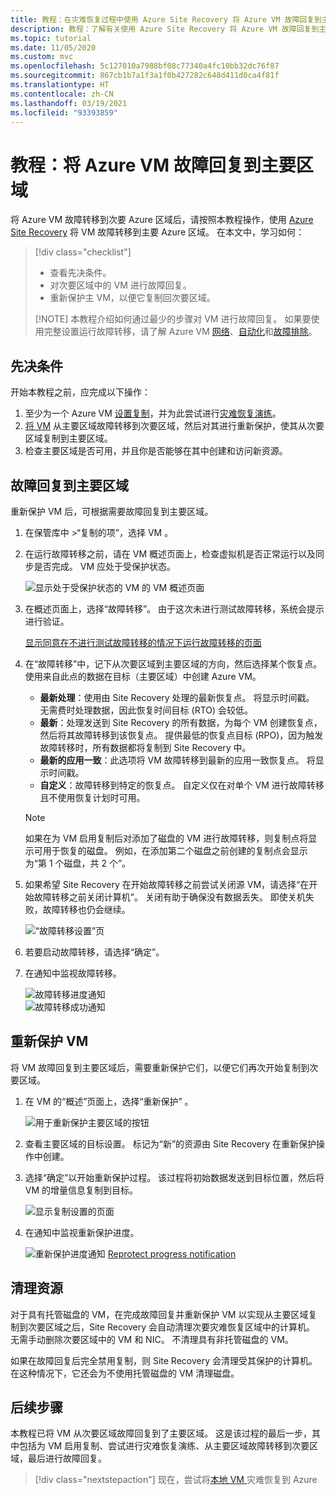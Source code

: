 ```yaml
---
title: 教程：在灾难恢复过程中使用 Azure Site Recovery 将 Azure VM 故障回复到主要区域。
description: 教程：了解有关使用 Azure Site Recovery 将 Azure VM 故障回复到主要区域的信息。
ms.topic: tutorial
ms.date: 11/05/2020
ms.custom: mvc
ms.openlocfilehash: 5c127010a7988bf08c77340a4fc10bb32dc76f87
ms.sourcegitcommit: 867cb1b7a1f3a1f0b427282c648d411d0ca4f81f
ms.translationtype: HT
ms.contentlocale: zh-CN
ms.lasthandoff: 03/19/2021
ms.locfileid: "93393859"
---
```

# <a name="tutorial-fail-back-azure-vm-to-the-primary-region"></a>教程：将 Azure VM 故障回复到主要区域

将 Azure VM 故障转移到次要 Azure 区域后，请按照本教程操作，使用 [Azure Site Recovery](site-recovery-overview.md) 将 VM 故障转移到主要 Azure 区域。  在本文中，学习如何：

> [!div class="checklist"]
> 
> * 查看先决条件。
> * 对次要区域中的 VM 进行故障回复。
> * 重新保护主 VM，以便它复制回次要区域。
> 
> [!NOTE]
> 本教程介绍如何通过最少的步骤对 VM 进行故障回复。 如果要使用完整设置运行故障转移，请了解 Azure VM [网络](azure-to-azure-about-networking.md)、[自动化](azure-to-azure-powershell.md)和[故障排除](azure-to-azure-troubleshoot-errors.md)。



## <a name="prerequisites"></a>先决条件

开始本教程之前，应完成以下操作：

1. 至少为一个 Azure VM [设置复制](azure-to-azure-tutorial-enable-replication.md)，并为此尝试进行[灾难恢复演练](azure-to-azure-tutorial-dr-drill.md)。
2. [将 VM](azure-to-azure-tutorial-failover-failback.md) 从主要区域故障转移到次要区域，然后对其进行重新保护，使其从次要区域复制到主要区域。 
3. 检查主要区域是否可用，并且你是否能够在其中创建和访问新资源。

## <a name="fail-back-to-the-primary-region"></a>故障回复到主要区域

重新保护 VM 后，可根据需要故障回复到主要区域。

1. 在保管库中 >“复制的项”，选择 VM  。

2. 在运行故障转移之前，请在 VM 概述页面上，检查虚拟机是否正常运行以及同步是否完成。 VM 应处于受保护状态。

    ![显示处于受保护状态的 VM 的 VM 概述页面](./media/azure-to-azure-tutorial-failback/protected-state.png)

3. 在概述页面上，选择“故障转移”。 由于这次未进行测试故障转移，系统会提示进行验证。

    [显示同意在不进行测试故障转移的情况下运行故障转移的页面](./media/azure-to-azure-tutorial-failback/no-test.png)

4. 在“故障转移”中，记下从次要区域到主要区域的方向，然后选择某个恢复点。 使用来自此点的数据在目标（主要区域）中创建 Azure VM。
   - **最新处理**：使用由 Site Recovery 处理的最新恢复点。 将显示时间戳。 无需费时处理数据，因此恢复时间目标 (RTO) 会较低。
   -  **最新**：处理发送到 Site Recovery 的所有数据，为每个 VM 创建恢复点，然后将其故障转移到该恢复点。 提供最低的恢复点目标 (RPO)，因为触发故障转移时，所有数据都将复制到 Site Recovery 中。
   - **最新的应用一致**：此选项将 VM 故障转移到最新的应用一致恢复点。 将显示时间戳。
   - **自定义**：故障转移到特定的恢复点。 自定义仅在对单个 VM 进行故障转移且不使用恢复计划时可用。

    > [!NOTE]
    > 如果在为 VM 启用复制后对添加了磁盘的 VM 进行故障转移，则复制点将显示可用于恢复的磁盘。 例如，在添加第二个磁盘之前创建的复制点会显示为“第 1 个磁盘，共 2 个”。

4. 如果希望 Site Recovery 在开始故障转移之前尝试关闭源 VM，请选择“在开始故障转移之前关闭计算机”。 关闭有助于确保没有数据丢失。 即使关机失败，故障转移也仍会继续。 

    ![“故障转移设置”页](./media/azure-to-azure-tutorial-failback/failover.png)    

3. 若要启动故障转移，请选择“确定”。
4. 在通知中监视故障转移。

    ![故障转移进度通知](./media/azure-to-azure-tutorial-failback/notification-progress.png)  
    ![故障转移成功通知](./media/azure-to-azure-tutorial-failback/notification-success.png)   

## <a name="reprotect-vms"></a>重新保护 VM

将 VM 故障回复到主要区域后，需要重新保护它们，以便它们再次开始复制到次要区域。

1. 在 VM 的“概述”页面上，选择“重新保护” 。

    ![用于重新保护主要区域的按钮](./media/azure-to-azure-tutorial-failback/reprotect.png)  

2. 查看主要区域的目标设置。 标记为“新”的资源由 Site Recovery 在重新保护操作中创建。
3. 选择“确定”以开始重新保护过程。 该过程将初始数据发送到目标位置，然后将 VM 的增量信息复制到目标。

     ![显示复制设置的页面](./media/azure-to-azure-tutorial-failback/replication-settings.png) 

4. 在通知中监视重新保护进度。 

    ![重新保护进度通知](./media/azure-to-azure-tutorial-failback/notification-reprotect-start.png) [Reprotect progress notification](./media/azure-to-azure-tutorial-failback/notification-reprotect-finish.png)
    
  

## <a name="clean-up-resources"></a>清理资源

对于具有托管磁盘的 VM，在完成故障回复并重新保护 VM 以实现从主要区域复制到次要区域之后，Site Recovery 会自动清理次要灾难恢复区域中的计算机。 无需手动删除次要区域中的 VM 和 NIC。 不清理具有非托管磁盘的 VM。

如果在故障回复后完全禁用复制，则 Site Recovery 会清理受其保护的计算机。 在这种情况下，它还会为不使用托管磁盘的 VM 清理磁盘。 
 
## <a name="next-steps"></a>后续步骤

本教程已将 VM 从次要区域故障回复到了主要区域。 这是该过程的最后一步，其中包括为 VM 启用复制、尝试进行灾难恢复演练、从主要区域故障转移到次要区域，最后进行故障回复。

> [!div class="nextstepaction"]
> 现在，尝试将[本地 VM ](vmware-azure-tutorial-prepare-on-premises.md) 灾难恢复到 Azure

